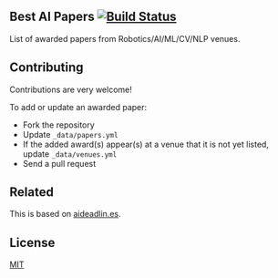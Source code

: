 ## Best AI Papers [![Build Status](https://api.travis-ci.com/clemense/ai-bestpapers.svg?branch=gh-pages)](https://app.travis-ci.com/github/clemense/ai-bestpapers)

List of awarded papers from Robotics/AI/ML/CV/NLP venues.

## Contributing

Contributions are very welcome!

To add or update an awarded paper:
- Fork the repository
- Update `_data/papers.yml`
- If the added award(s) appear(s) at a venue that it is not yet listed, update `_data/venues.yml`
- Send a pull request

## Related

This is based on [aideadlin.es](https://github.com/abhshkdz/ai-deadlines).

## License

[MIT](LICENSE)

<!---
bundle update <gem_name>

cd utils
python process.py
mv sorted_data.yml ../_data/papers.yml
-->

